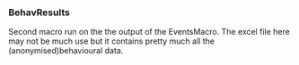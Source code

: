 ### BehavResults

Second macro run on the the output of the EventsMacro.  The excel file here may not be much use but it contains pretty much all the (anonymised)behavioural data. 